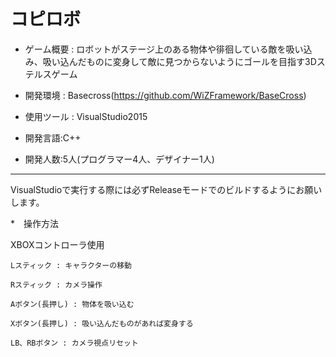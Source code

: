 # コピロボ

* ゲーム概要 : ロボットがステージ上のある物体や徘徊している敵を吸い込み、吸い込んだものに変身して敵に見つからないようにゴールを目指す3Dステルスゲーム

* 開発環境 : Basecross(https://github.com/WiZFramework/BaseCross)

* 使用ツール : VisualStudio2015

* 開発言語:C++

* 開発人数:5人(プログラマー4人、デザイナー1人)
-------------------------------------------------------------------------------------------
VisualStudioで実行する際には必ずReleaseモードでのビルドするようにお願いします。

*　操作方法

  XBOXコントローラ使用
  
    Lスティック : キャラクターの移動

    Rスティック : カメラ操作

    Aボタン(長押し) : 物体を吸い込む

    Xボタン(長押し) : 吸い込んだものがあれば変身する

    LB、RBボタン : カメラ視点リセット

